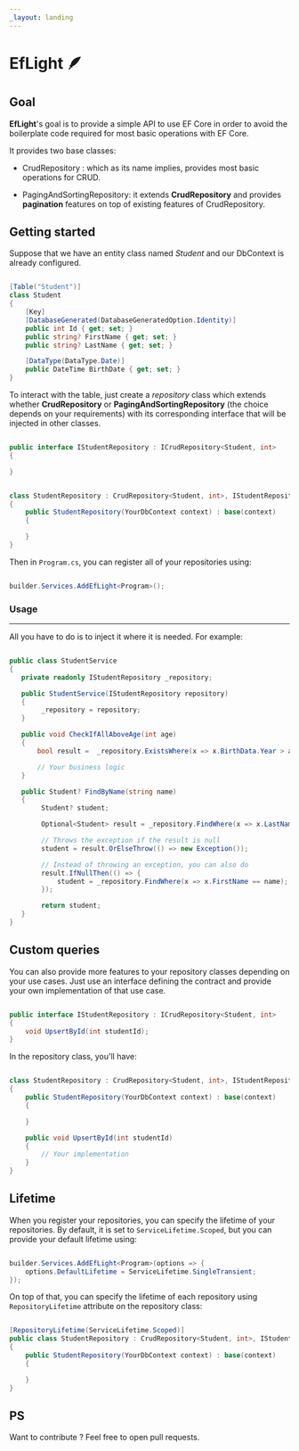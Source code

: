 ```yaml
---
_layout: landing
---
```


# EfLight 🪶

## Goal

**EfLight**'s goal is to provide a simple API to use EF Core in order to avoid the boilerplate code required for most basic operations with EF Core.

It provides two base classes:

- CrudRepository : which as its name implies, provides most basic operations for CRUD.

- PagingAndSortingRepository: it extends **CrudRepository** and provides **pagination** features on top of existing features of CrudRepository.

## Getting started

Suppose that we have an entity class named _Student_ and our DbContext is already configured.

```cs

[Table("Student")]
class Student
{
    [Key]
    [DatabaseGenerated(DatabaseGeneratedOption.Identity)]
    public int Id { get; set; }
    public string? FirstName { get; set; }
    public string? LastName { get; set; }

    [DataType(DataType.Date)]
    public DateTime BirthDate { get; set; }
}

```

To interact with the table, just create a _repository_ class which extends whether **CrudRepository** or **PagingAndSortingRepository** (the choice depends on your requirements) with its corresponding interface that will be injected in other classes.

```cs

public interface IStudentRepository : ICrudRepository<Student, int>
{

}


class StudentRepository : CrudRepository<Student, int>, IStudentRepository
{
    public StudentRepository(YourDbContext context) : base(context)
    {

    }
}

```

Then in `Program.cs`, you can register all of your repositories using:

```cs

builder.Services.AddEfLight<Program>();

```

### Usage

---

All you have to do is to inject it where it is needed. For example:

```cs

public class StudentService
{
   private readonly IStudentRepository _repository;

   public StudentService(IStudentRepository repository)
   {
        _repository = repository;
   }

   public void CheckIfAllAboveAge(int age)
   {
       bool result =  _repository.ExistsWhere(x => x.BirthData.Year > age);

       // Your business logic
   }

   public Student? FindByName(string name)
   {
        Student? student;

        Optional<Student> result = _repository.FindWhere(x => x.LastName == name);

        // Throws the exception if the result is null
        student = result.OrElseThrow(() => new Exception());

        // Instead of throwing an exception, you can also do
        result.IfNullThen(() => {
            student = _repository.FindWhere(x => x.FirstName == name);
        });

        return student;
   }
}

```

## Custom queries

You can also provide more features to your repository classes depending on your use cases. Just use an interface defining the contract and provide your own implementation of that use case.

```cs

public interface IStudentRepository : ICrudRepository<Student, int>
{
    void UpsertById(int studentId);
}

```

In the repository class, you'll have:

```cs

class StudentRepository : CrudRepository<Student, int>, IStudentRepository
{
    public StudentRepository(YourDbContext context) : base(context)
    {

    }

    public void UpsertById(int studentId)
    {
        // Your implementation
    }
}

```

## Lifetime

When you register your repositories, you can specify the lifetime of your repositories. By default, it is set to `ServiceLifetime.Scoped`,
but you can provide your default lifetime using:

```cs

builder.Services.AddEfLight<Program>(options => {
    options.DefaultLifetime = ServiceLifetime.SingleTransient;
});

```

On top of that, you can specify the lifetime of each repository using
`RepositoryLifetime` attribute on the repository class:

```cs

[RepositoryLifetime(ServiceLifetime.Scoped)]
public class StudentRepository : CrudRepository<Student, int>, IStudentRepository
{
    public StudentRepository(YourDbContext context) : base(context)
    {

    }
}

```

## PS

Want to contribute ? Feel free to open pull requests.
